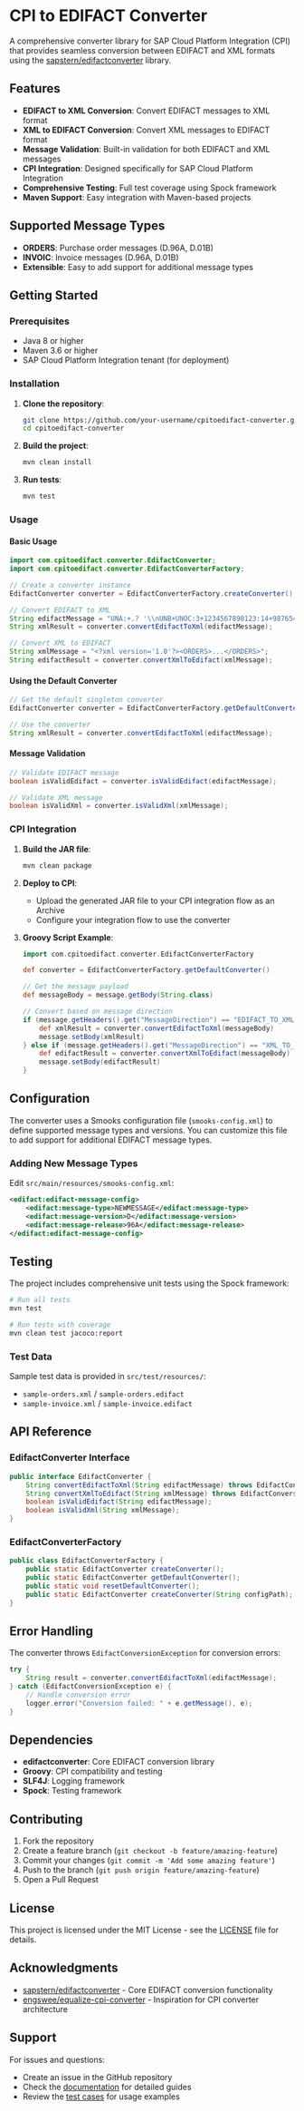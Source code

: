 # CPI to EDIFACT Converter

A comprehensive converter library for SAP Cloud Platform Integration (CPI) that provides seamless conversion between EDIFACT and XML formats using the [sapstern/edifactconverter](https://github.com/sapstern/edifactconverter) library.

## Features

- **EDIFACT to XML Conversion**: Convert EDIFACT messages to XML format
- **XML to EDIFACT Conversion**: Convert XML messages to EDIFACT format
- **Message Validation**: Built-in validation for both EDIFACT and XML messages
- **CPI Integration**: Designed specifically for SAP Cloud Platform Integration
- **Comprehensive Testing**: Full test coverage using Spock framework
- **Maven Support**: Easy integration with Maven-based projects

## Supported Message Types

- **ORDERS**: Purchase order messages (D.96A, D.01B)
- **INVOIC**: Invoice messages (D.96A, D.01B)
- **Extensible**: Easy to add support for additional message types

## Getting Started

### Prerequisites

- Java 8 or higher
- Maven 3.6 or higher
- SAP Cloud Platform Integration tenant (for deployment)

### Installation

1. **Clone the repository**:
   ```bash
   git clone https://github.com/your-username/cpitoedifact-converter.git
   cd cpitoedifact-converter
   ```

2. **Build the project**:
   ```bash
   mvn clean install
   ```

3. **Run tests**:
   ```bash
   mvn test
   ```

### Usage

#### Basic Usage

```java
import com.cpitoedifact.converter.EdifactConverter;
import com.cpitoedifact.converter.EdifactConverterFactory;

// Create a converter instance
EdifactConverter converter = EdifactConverterFactory.createConverter();

// Convert EDIFACT to XML
String edifactMessage = "UNA:+.? '\\nUNB+UNOC:3+1234567890123:14+9876543210987:14+20240101:1234+1'\\nUNH+1+ORDERS:D:96A:UN'";
String xmlResult = converter.convertEdifactToXml(edifactMessage);

// Convert XML to EDIFACT
String xmlMessage = "<?xml version='1.0'?><ORDERS>...</ORDERS>";
String edifactResult = converter.convertXmlToEdifact(xmlMessage);
```

#### Using the Default Converter

```java
// Get the default singleton converter
EdifactConverter converter = EdifactConverterFactory.getDefaultConverter();

// Use the converter
String xmlResult = converter.convertEdifactToXml(edifactMessage);
```

#### Message Validation

```java
// Validate EDIFACT message
boolean isValidEdifact = converter.isValidEdifact(edifactMessage);

// Validate XML message
boolean isValidXml = converter.isValidXml(xmlMessage);
```

### CPI Integration

1. **Build the JAR file**:
   ```bash
   mvn clean package
   ```

2. **Deploy to CPI**:
   - Upload the generated JAR file to your CPI integration flow as an Archive
   - Configure your integration flow to use the converter

3. **Groovy Script Example**:
   ```groovy
   import com.cpitoedifact.converter.EdifactConverterFactory

   def converter = EdifactConverterFactory.getDefaultConverter()
   
   // Get the message payload
   def messageBody = message.getBody(String.class)
   
   // Convert based on message direction
   if (message.getHeaders().get("MessageDirection") == "EDIFACT_TO_XML") {
       def xmlResult = converter.convertEdifactToXml(messageBody)
       message.setBody(xmlResult)
   } else if (message.getHeaders().get("MessageDirection") == "XML_TO_EDIFACT") {
       def edifactResult = converter.convertXmlToEdifact(messageBody)
       message.setBody(edifactResult)
   }
   ```

## Configuration

The converter uses a Smooks configuration file (`smooks-config.xml`) to define supported message types and versions. You can customize this file to add support for additional EDIFACT message types.

### Adding New Message Types

Edit `src/main/resources/smooks-config.xml`:

```xml
<edifact:edifact-message-config>
    <edifact:message-type>NEWMESSAGE</edifact:message-type>
    <edifact:message-version>D</edifact:message-version>
    <edifact:message-release>96A</edifact:message-release>
</edifact:edifact-message-config>
```

## Testing

The project includes comprehensive unit tests using the Spock framework:

```bash
# Run all tests
mvn test

# Run tests with coverage
mvn clean test jacoco:report
```

### Test Data

Sample test data is provided in `src/test/resources/`:
- `sample-orders.xml` / `sample-orders.edifact`
- `sample-invoice.xml` / `sample-invoice.edifact`

## API Reference

### EdifactConverter Interface

```java
public interface EdifactConverter {
    String convertEdifactToXml(String edifactMessage) throws EdifactConversionException;
    String convertXmlToEdifact(String xmlMessage) throws EdifactConversionException;
    boolean isValidEdifact(String edifactMessage);
    boolean isValidXml(String xmlMessage);
}
```

### EdifactConverterFactory

```java
public class EdifactConverterFactory {
    public static EdifactConverter createConverter();
    public static EdifactConverter getDefaultConverter();
    public static void resetDefaultConverter();
    public static EdifactConverter createConverter(String configPath);
}
```

## Error Handling

The converter throws `EdifactConversionException` for conversion errors:

```java
try {
    String result = converter.convertEdifactToXml(edifactMessage);
} catch (EdifactConversionException e) {
    // Handle conversion error
    logger.error("Conversion failed: " + e.getMessage(), e);
}
```

## Dependencies

- **edifactconverter**: Core EDIFACT conversion library
- **Groovy**: CPI compatibility and testing
- **SLF4J**: Logging framework
- **Spock**: Testing framework

## Contributing

1. Fork the repository
2. Create a feature branch (`git checkout -b feature/amazing-feature`)
3. Commit your changes (`git commit -m 'Add some amazing feature'`)
4. Push to the branch (`git push origin feature/amazing-feature`)
5. Open a Pull Request

## License

This project is licensed under the MIT License - see the [LICENSE](LICENSE) file for details.

## Acknowledgments

- [sapstern/edifactconverter](https://github.com/sapstern/edifactconverter) - Core EDIFACT conversion functionality
- [engswee/equalize-cpi-converter](https://github.com/engswee/equalize-cpi-converter) - Inspiration for CPI converter architecture

## Support

For issues and questions:
- Create an issue in the GitHub repository
- Check the [documentation](docs/) for detailed guides
- Review the [test cases](src/test/) for usage examples
